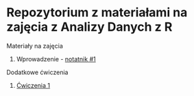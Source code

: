 # Repozytorium z materiałami na zajęcia z Analizy Danych z R

Materiały na zajęcia

1. Wprowadzenie - [notatnik #1](https://htmlpreview.github.io/?https://raw.githubusercontent.com/DepartmentOfStatisticsPUE/adzr-2024/main/codes/0-intro.nb.html)

Dodatkowe ćwiczenia

1. [Ćwiczenia 1](https://htmlpreview.github.io/?https://raw.githubusercontent.com/DepartmentOfStatisticsPUE/adzr-2024/main/exercises/exercises-1.html)